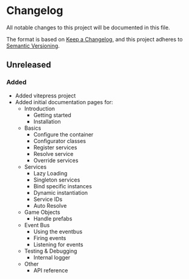 # Changelog

All notable changes to this project will be documented in this file.

The format is based on [Keep a Changelog](https://keepachangelog.com/en/1.0.0/),
and this project adheres to [Semantic Versioning](https://semver.org/spec/v2.0.0.html).

## Unreleased
### Added
- Added vitepress project
- Added initial documentation pages for:
  - Introduction
    - Getting started
    - Installation
  - Basics
    - Configure the container
    - Configurator classes
    - Register services
    - Resolve service
    - Override services
  - Services
    - Lazy Loading
    - Singleton services
    - Bind specific instances
    - Dynamic instantiation
    - Service IDs
    - Auto Resolve
  - Game Objects
    - Handle prefabs
  - Event Bus
    - Using the eventbus
    - Firing events
    - Listening for events
  - Testing & Debugging
    - Internal logger
  - Other
    - API reference